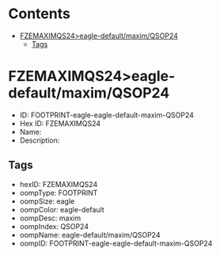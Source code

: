 



Contents
========

* [FZEMAXIMQS24>eagle-default/maxim/QSOP24](#fzemaximqs24eagle-defaultmaximqsop24)
	* [Tags](#tags)

# FZEMAXIMQS24>eagle-default/maxim/QSOP24

- ID: FOOTPRINT-eagle-eagle-default-maxim-QSOP24
- Hex ID: FZEMAXIMQS24
- Name: 
- Description: 

## Tags

- hexID: FZEMAXIMQS24
- oompType: FOOTPRINT
- oompSize: eagle
- oompColor: eagle-default
- oompDesc: maxim
- oompIndex: QSOP24
- oompName: eagle-default/maxim/QSOP24
- oompID: FOOTPRINT-eagle-eagle-default-maxim-QSOP24
